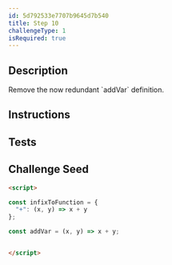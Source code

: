 ```yaml
---
id: 5d792533e7707b9645d7b540
title: Step 10
challengeType: 1
isRequired: true
---
```


## Description
<section id='description'>
Remove the now redundant `addVar` definition. 
</section>

## Instructions
<section id='instructions'>

</section>

## Tests
<section id='tests'>

</section>

## Challenge Seed
<section id='challengeSeed'>

<div id='html-seed'>

```html
<script>

const infixToFunction = {
  "+": (x, y) => x + y
};

const addVar = (x, y) => x + y;


</script>
```

</div>
